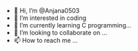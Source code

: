 - 👋 Hi, I’m @Anjana0503
- 👀 I’m interested in coding
- 🌱 I’m currently learning C programming...
- 💞️ I’m looking to collaborate on ...
- 📫 How to reach me ...

<!---
Anjana0503/Anjana0503 is a ✨ special ✨ repository because its `README.md` (this file) appears on your GitHub profile.
You can click the Preview link to take a look at your changes.
--->
